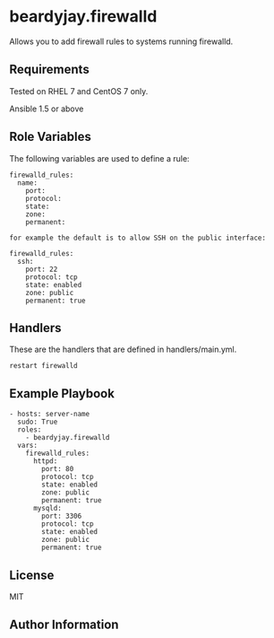beardyjay.firewalld
=========

Allows you to add firewall rules to systems running firewalld. 

Requirements
------------

Tested on RHEL 7 and CentOS 7 only. 

Ansible 1.5 or above 

Role Variables
--------------

The following variables are used to define a rule: 

    firewalld_rules: 
      name:
        port:
        protocol: 
        state: 
        zone: 
        permanent:

    for example the default is to allow SSH on the public interface: 

    firewalld_rules: 
      ssh:
        port: 22
        protocol: tcp
        state: enabled
        zone: public
        permanent: true

Handlers
--------

These are the handlers that are defined in handlers/main.yml.

    restart firewalld

Example Playbook
----------------

    - hosts: server-name
      sudo: True
      roles:
        - beardyjay.firewalld
      vars:
        firewalld_rules:
          httpd:
            port: 80
            protocol: tcp
            state: enabled
            zone: public
            permanent: true
          mysqld:
            port: 3306
            protocol: tcp
            state: enabled
            zone: public
            permanent: true

License
-------

MIT

Author Information
------------------

